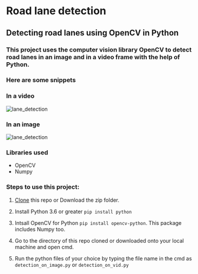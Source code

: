 # Road lane detection
## Detecting road lanes using OpenCV in Python

### This project uses the computer vision library OpenCV to detect road lanes in an image and in a video frame with the help of Python.
### Here are some snippets


### In a video
![lane_detection](https://user-images.githubusercontent.com/61016383/93894440-5a9e9a80-fd0c-11ea-8450-02753297a7df.gif)

### In an image
![lane_detection](https://user-images.githubusercontent.com/61016383/93895214-355e5c00-fd0d-11ea-8952-e744cc514062.png)


### Libraries used
  - OpenCV
  - Numpy

### Steps to use this project:
 1. [Clone](https://docs.github.com/en/github/creating-cloning-and-archiving-repositories/cloning-a-repository) this repo or Download the zip folder.
 
 2. Install Python 3.6 or greater `pip install python`
 
 3. Intsall OpenCV for Python `pip install opencv-python`. This package includes Numpy too.
 
 4. Go to the directory of this repo cloned or downloaded onto your local machine and open cmd.
 
 5. Run the python files of your choice by typing the file name in the cmd as `detection_on_image.py` or `detection_on_vid.py`
 
